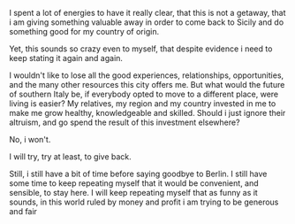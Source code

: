 I spent a lot of energies to have it really clear, that this is not a
getaway, that i am giving something valuable away in order to come
back to Sicily and do something good for my country of origin.

Yet, this sounds so crazy even to myself, that despite evidence i need
to keep stating it again and again.

I wouldn't like to lose all the good experiences, relationships,
opportunities, and the many other resources this city offers me. But
what would the future of southern Italy be, if everybody opted to move
to a different place, were living is easier? My relatives, my region
and my country invested in me to make me grow healthy, knowledgeable
and skilled. Should i just ignore their altruism, and go spend the
result of this investment elsewhere?

No, i won't.

I will try, try at least, to give back.


Still, i still have a bit of time before saying goodbye to Berlin. I
still have some time to keep repeating myself that it would be
convenient, and sensible, to stay here. I will keep repeating myself
that as funny as it sounds, in this world ruled by money and profit i
am trying to be generous and fair
